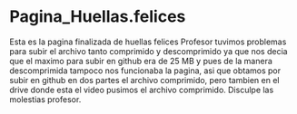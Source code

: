 # Pagina_Huellas.felices
Esta es la pagina finalizada de huellas felices
Profesor tuvimos problemas para subir el archivo tanto comprimido y descomprimido ya que nos decia que el maximo para subir en github 
era de 25 MB y pues de la manera descomprimida tampoco nos funcionaba la pagina, asi que obtamos por subir en github en dos partes el 
archivo comprimido, pero tambien en el drive donde esta el video pusimos el archivo comprimido. Disculpe las molestias profesor.
